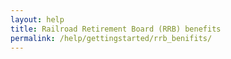 ```yaml
---
layout: help
title: Railroad Retirement Board (RRB) benefits
permalink: /help/gettingstarted/rrb_benifits/
---
```


